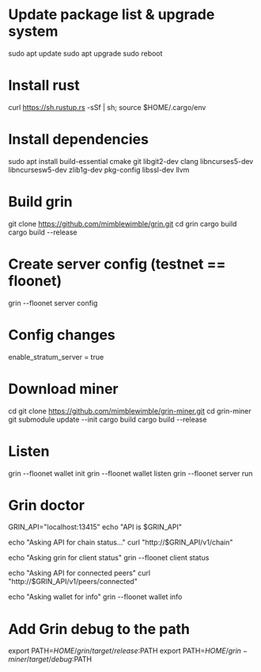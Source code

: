 # Update package list & upgrade system
sudo apt update
sudo apt upgrade
sudo reboot

# Install rust
curl https://sh.rustup.rs -sSf | sh; source $HOME/.cargo/env

# Install dependencies
sudo apt install build-essential cmake git libgit2-dev clang libncurses5-dev libncursesw5-dev zlib1g-dev pkg-config libssl-dev llvm

# Build grin
git clone https://github.com/mimblewimble/grin.git
cd grin
cargo build
cargo build --release

# Create server config (testnet == floonet)
grin --floonet server config

# Config changes
enable_stratum_server = true

# Download miner
cd
git clone https://github.com/mimblewimble/grin-miner.git
cd grin-miner
git submodule update --init
cargo build
cargo build --release

# Listen
grin --floonet wallet init
grin --floonet wallet listen
grin --floonet server run

# Grin doctor
GRIN_API="localhost:13415"
echo "API is $GRIN_API"

echo "Asking API for chain status..."
curl "http://$GRIN_API/v1/chain"

echo "Asking grin for client status"
grin --floonet client status

echo "Asking API for connected peers"
curl "http://$GRIN_API/v1/peers/connected"

echo "Asking wallet for info"
grin --floonet wallet info

# Add Grin debug to the path
export PATH=$HOME/grin/target/release:$PATH
export PATH=$HOME/grin-miner/target/debug:$PATH
